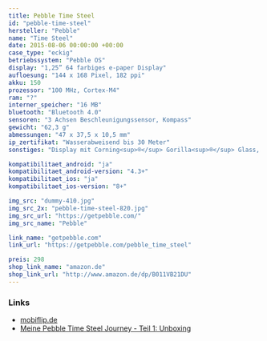 ```yaml
---
title: Pebble Time Steel
id: "pebble-time-steel"
hersteller: "Pebble"
name: "Time Steel"
date: 2015-08-06 00:00:00 +00:00
case_type: "eckig"
betriebssystem: "Pebble OS"
display: "1,25” 64 farbiges e-paper Display"
aufloesung: "144 x 168 Pixel, 182 ppi"
akku: 150
prozessor: "100 MHz, Cortex-M4"
ram: "?"
interner_speicher: "16 MB"
bluetooth: "Bluetooth 4.0"
sensoren: "3 Achsen Beschleunigungssensor, Kompass"
gewicht: "62,3 g"
abmessungen: "47 x 37,5 x 10,5 mm"
ip_zertifikat: "Wasserabweisend bis 30 Meter"
sonstiges: "Display mit Corning<sup>®</sup> Gorilla<sup>®</sup> Glass, Mikrofon, Vibrationsmotor, 4 Tasten, Display ist nicht Touch-fähig, Akkukapazität reicht für max. 7 Tage"

kompatibilitaet_android: "ja"
kompatibilitaet_android-version: "4.3+"
kompatibilitaet_ios: "ja"
kompatibilitaet_ios-version: "8+"

img_src: "dummy-410.jpg"
img_src_2x: "pebble-time-steel-820.jpg"
img_src_url: "https://getpebble.com/"
img_src_name: "Pebble"

link_name: "getpebble.com"
link_url: "https://getpebble.com/pebble_time_steel"

preis: 298
shop_link_name: "amazon.de"
shop_link_url: "http://www.amazon.de/dp/B011VB21DU"
---
```


### Links
* [mobiflip.de](http://www.mobiflip.de/pebble-time-steel-ausprobiert/)
* [Meine Pebble Time Steel Journey - Teil 1: Unboxing](http://andwear.de/2015/09/pebble-time-steel-journey-unboxing/)
